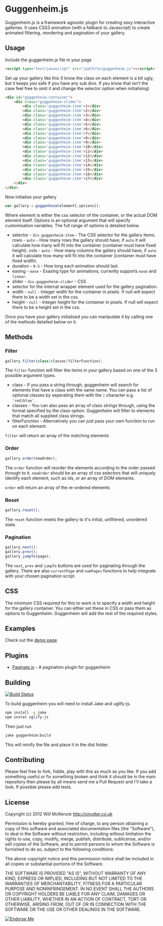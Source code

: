 Guggenheim.js
=============

Guggenheim.js is a framework agnostic plugin for creating sexy interactive galleries. It uses CSS3
animation (with a fallback to Javascript) to create animated filtering, reordering and pagination of
your gallery.


Usage
-----

Include the guggenheim.js file in your page

```html
<script type="text/javascript" src="/path/to/guggenheim.js"></script>
```

Set up your gallery like this (I know the class on each element is a bit ugly, but it keeps you safe
if you have any sub divs. If you know that isn't the case feel free to omit it and change the
selector option when initialising)

```html
<div id="guggenheim-container">
	<div class="guggenheim-slider">
		<div class='guggenheim-item'>1</div>
		<div class='guggenheim-item'>2</div>
		<div class='guggenheim-item'>3</div>
		<div class='guggenheim-item'>4</div>
		<div class='guggenheim-item'>5</div>
		<div class='guggenheim-item'>6</div>
		<div class='guggenheim-item'>7</div>
		<div class='guggenheim-item'>8</div>
		<div class='guggenheim-item'>9</div>
		<div class='guggenheim-item'>10</div>
		<div class='guggenheim-item'>11</div>
		<div class='guggenheim-item'>12</div>
		<div class='guggenheim-item'>13</div>
		<div class='guggenheim-item'>14</div>
		<div class='guggenheim-item'>15</div>
		<div class='guggenheim-item'>16</div>
		<div class='guggenheim-item'>17</div>
	</div>
</div>
```

Now initialise your gallery

```Javascript
var gallery = guggenheim(element[,options]);
```

Where element is either the css selector of the container, or the actual DOM element itself. Options
is an optional argument that will specify customisation variables. The full range of options is
detailed below.

* selector - `div.guggenheim-item` - The CSS selector for the gallery items.
	rows - `auto` - How many rows the gallery should have, if `auto` it will calculate how many will
	fit into the container (container must have fixed height). cols - `auto` - How many columns the
	gallery should have, if `auto` it will calculate how many will fit into the container (container
	must have fixed width).
* duration - `0.5` - How long each animation should last.
* easing - `ease` - Exasing type for animations, currently supports `ease` and `linear`.
* slider - `div.guggenheim-slider` - CSS
* selector for the internal wrapper element used for the gallery pagination.
* width - `null` - Integer width for the container in pixels. If null will expect there to be a
	width set in the css.
* height - `null` - Integer height for the container in pixels. If null will expect there to be a
	height set in the css.

Once you have your gallery initialised you can manipulate it by calling one of the methods detailed
below on it.

Methods
-------

### Filter ###

``` Javascript
gallery.filter(class|classes|filterFunction);
```

The `filter` function will filter the items in your gallery based on one of the 3 possible argument
types.

* class - If you pass a string through, guggenheim will search for elements that have a class with
	the same name. You can pass a list of optional classes by seperating them with the `|` character
	e.g. `'red|blue'`.
* classes - You can also pass an array of class strings through, using the format specified by the
	class option. Guggenheim will filter to elements that match all supplied class strings.
* filterFunction - Alternatively you can just pass your own function to run on each element.

`filter` will return an array of the matching elements


### Order ###

``` Javascript
gallery.order(newOrder);
```

The `order` function will reorder the elements according to the order passed through to it.
`newOrder` should be an array of css selectors that will uniquely identify each element, such as
ids, or an array of DOM elements.

`order` will return an array of the re-ordered elements


### Reset ###

``` Javascript
gallery.reset();
```

The `reset` function resets the gallery to it's initial, unfiltered, unordered state.

### Pagination ###

``` Javascript
gallery.next();
gallery.prev();
gallery.jumpTo(page);
```

The `next`, `prev` and `jumpTo` buttons are used for paginating through the gallery. There are also
`currentPage` and `numPages` functions to help integrate with your chosen pagination script.


CSS
---

The minimum CSS required for this to work is to specify a width and height for the gallery
container. You can either set these in CSS or pass them as options to Guggenheim. Guggenheim will
add the rest of the required styles.


Examples
--------

Check out the [demo page](http://oinutter.co.uk/guggenheim.js)


Plugins
-------

* [Paginate.js](https://github.com/OiNutter/paginate.js) - A pagination plugin for guggenheim


Building
--------

[![Build Status](https://secure.travis-ci.org/OiNutter/guggenheim.js.png)](http://travis-ci.org/OiNutter/guggenheim.js)

To build guggenheim you will need to install Jake and uglify-js.

``` bash
npm install -g jake
npm instal uglify-js
```

Then just run

``` bash
jake guggenheim:build
```

This will minify the file and place it in the dist folder.


Contributing
------------

Please feel free to fork, fiddle, play with this as much as you like. If you add something useful or
fix something broken and think it should be in the main repository then please by all means send me
a Pull Request and I'll take a look. If possible please add tests.


License
-------

Copyright (c) 2012 Will McKenzie
http://oinutter.co.uk

Permission is hereby granted, free of charge, to any person obtaining
a copy of this software and associated documentation files (the
"Software"), to deal in the Software without restriction, including
without limitation the rights to use, copy, modify, merge, publish,
distribute, sublicense, and/or sell copies of the Software, and to
permit persons to whom the Software is furnished to do so, subject to
the following conditions:

The above copyright notice and this permission notice shall be
included in all copies or substantial portions of the Software.

THE SOFTWARE IS PROVIDED "AS IS", WITHOUT WARRANTY OF ANY KIND,
EXPRESS OR IMPLIED, INCLUDING BUT NOT LIMITED TO THE WARRANTIES OF
MERCHANTABILITY, FITNESS FOR A PARTICULAR PURPOSE AND
NONINFRINGEMENT. IN NO EVENT SHALL THE AUTHORS OR COPYRIGHT HOLDERS BE
LIABLE FOR ANY CLAIM, DAMAGES OR OTHER LIABILITY, WHETHER IN AN ACTION
OF CONTRACT, TORT OR OTHERWISE, ARISING FROM, OUT OF OR IN CONNECTION
WITH THE SOFTWARE OR THE USE OR OTHER DEALINGS IN THE SOFTWARE.



[![Endorse Me](http://api.coderwall.com/OiNutter/endorsecount.png)](http://coderwall.com/OiNutter)
